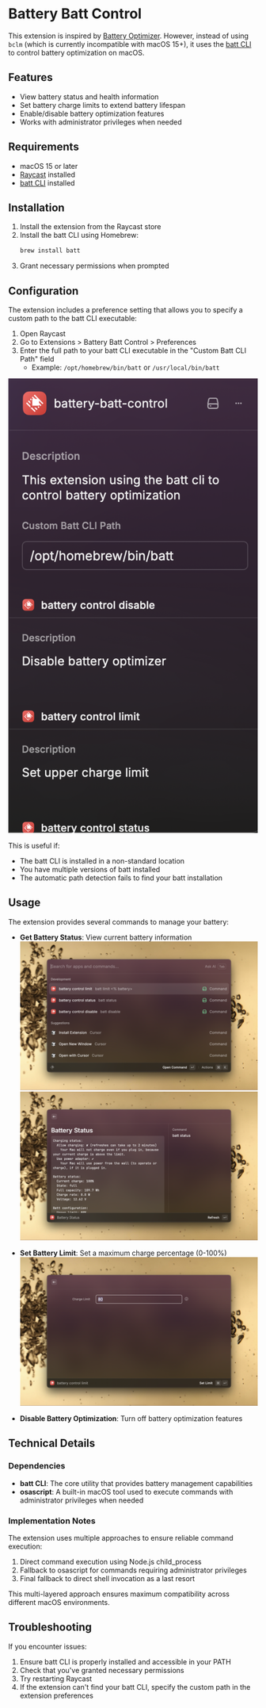# Battery Batt Control

This extension is inspired by [Battery Optimizer](https://www.raycast.com/Qetesh/battery-optimizer). However, instead of using `bclm` (which is currently incompatible with macOS 15+), it uses the [batt CLI](https://github.com/charlie0129/batt) to control battery optimization on macOS.

## Features

- View battery status and health information
- Set battery charge limits to extend battery lifespan
- Enable/disable battery optimization features
- Works with administrator privileges when needed

## Requirements

- macOS 15 or later
- [Raycast](https://raycast.com/) installed
- [batt CLI](https://github.com/charlie0129/batt) installed

## Installation

1. Install the extension from the Raycast store
2. Install the batt CLI using Homebrew:
   ```bash
   brew install batt
   ```
3. Grant necessary permissions when prompted

## Configuration

The extension includes a preference setting that allows you to specify a custom path to the batt CLI executable:

1. Open Raycast
2. Go to Extensions > Battery Batt Control > Preferences
3. Enter the full path to your batt CLI executable in the "Custom Batt CLI Path" field
   - Example: `/opt/homebrew/bin/batt` or `/usr/local/bin/batt`

![alt text](</media/battery-batt-control-1.png>)

This is useful if:
- The batt CLI is installed in a non-standard location
- You have multiple versions of batt installed
- The automatic path detection fails to find your batt installation

## Usage

The extension provides several commands to manage your battery:

- **Get Battery Status**: View current battery information
![alt text](</media/battery-batt-control-2.png>)
![alt text](</media/battery-batt-control-3.png>)

- **Set Battery Limit**: Set a maximum charge percentage (0-100%)
![alt text](</media/battery-batt-control-4.png>)

- **Disable Battery Optimization**: Turn off battery optimization features

## Technical Details

### Dependencies

- **batt CLI**: The core utility that provides battery management capabilities
- **osascript**: A built-in macOS tool used to execute commands with administrator privileges when needed

### Implementation Notes

The extension uses multiple approaches to ensure reliable command execution:

1. Direct command execution using Node.js child_process
2. Fallback to osascript for commands requiring administrator privileges
3. Final fallback to direct shell invocation as a last resort

This multi-layered approach ensures maximum compatibility across different macOS environments.

## Troubleshooting

If you encounter issues:

1. Ensure batt CLI is properly installed and accessible in your PATH
2. Check that you've granted necessary permissions
3. Try restarting Raycast
4. If the extension can't find your batt CLI, specify the custom path in the extension preferences